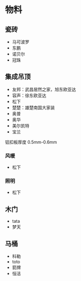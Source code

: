 # 物料

## 瓷砖

- 马可波罗
- 东鹏
- 诺贝尔
- 冠珠

## 集成吊顶

- 友邦：武昌居然之家，旭东欧亚达
- 容声：徐东欧亚达
- 松下
- 楚楚：雄楚南国大家装
- 奥普
- 奥华
- 美尔凯特
- 宝兰

铝扣板厚度 0.5mm-0.6mm

### 风暖

- 松下

### 照明

- 松下

## 木门

- tata
- 梦天

## 马桶

- 科勒
- toto
- 箭牌
- 恒洁
